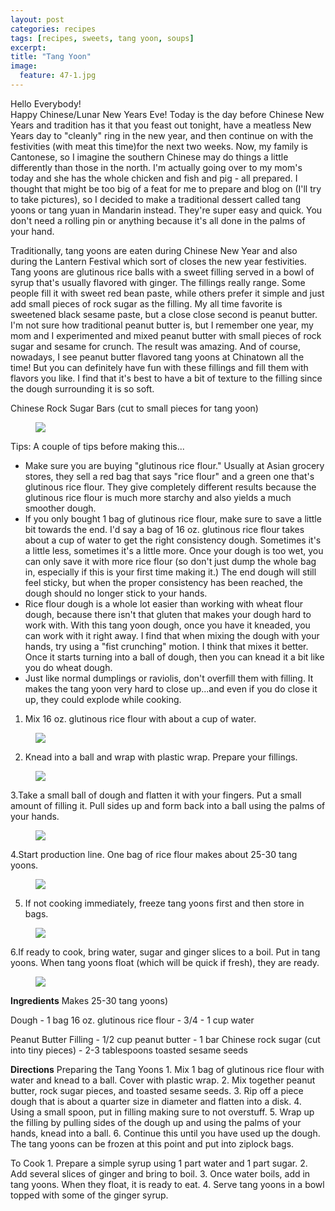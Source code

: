 ```yaml
---
layout: post
categories: recipes
tags: [recipes, sweets, tang yoon, soups]
excerpt: 
title: "Tang Yoon"
image:
  feature: 47-1.jpg
---
```


Hello Everybody!  
Happy Chinese/Lunar New Years Eve!  Today is the day before Chinese New Years and tradition has it that you feast out tonight, have a meatless New Years day to "cleanly" ring in the new year, and then continue on with the festivities (with meat this time)for the next two weeks. Now, my family is Cantonese, so I imagine the southern Chinese may do things a little differently than those in the north.  I'm actually going over to my mom's today and she has the whole chicken and fish and pig - all prepared.  I thought that might be too big of a feat for me to prepare and blog on (I'll try to take pictures), so I decided to make a traditional dessert called tang yoons or tang yuan in Mandarin instead. They're super easy and quick. You don't need a rolling pin or anything because it's all done in the palms of your hand.

Traditionally, tang yoons are eaten during Chinese New Year and also during the Lantern Festival which sort of closes the new year festivities.  Tang yoons are glutinous rice balls with a sweet filling served in a bowl of syrup that's usually flavored with ginger.  The fillings really range.  Some people fill it with sweet red bean paste, while others prefer it simple and just add small pieces of rock sugar as the filling. My all time favorite is sweetened black sesame paste, but a close close second is peanut butter.  I'm not sure how traditional peanut butter is, but I remember one year, my mom and I experimented and mixed peanut butter with small pieces of rock sugar and sesame for crunch.  The result was amazing.  And of course, nowadays, I see peanut butter flavored tang yoons at Chinatown all the time!  But you can definitely have fun with these fillings and fill them with flavors you like.  I find that it's best to have a bit of texture to the filling since the dough surrounding it is so soft.

Chinese Rock Sugar Bars (cut to small pieces for tang yoon)

<figure> <img src='/images/47-2.jpg'> </figure>

Tips: A couple of tips before making this...
- Make sure you are buying "glutinous rice flour."  Usually at Asian grocery stores, they sell a red bag that says "rice flour" and a green one that's glutinous rice flour. They give completely different results because the glutinous rice flour is much more starchy and also yields a much smoother dough.
- If you only bought 1 bag of glutinous rice flour, make sure to save a little bit towards the end.  I'd say a bag of 16 oz. glutinous rice flour takes about a cup of water to get the right consistency dough.  Sometimes it's a little less, sometimes it's a little more. Once your dough is too wet, you can only save it with more rice flour (so don't just dump the whole bag in, especially if this is your first time making it.) The end dough will still feel sticky, but when the proper consistency has been reached, the dough should no longer stick to your hands.
- Rice flour dough is a whole lot easier than working with wheat flour dough, because there isn't that gluten that makes your dough hard to work with.  With this tang yoon dough, once you have it kneaded, you can work with it right away.  I find that when mixing the dough with your hands, try using a "fist crunching" motion.  I think that mixes it better.  Once it starts turning into a ball of dough, then you can knead it a bit like you do wheat dough.
- Just like normal dumplings or raviolis, don't overfill them with filling. It makes the tang yoon very hard to close up...and even if you do close it up, they could explode while cooking.

1. Mix 16 oz. glutinous rice flour with about a cup of water.

<figure> <img src='/images/47-3.jpg'> </figure>

2. Knead into a ball and wrap with plastic wrap.  Prepare your fillings.

<figure> <img src='/images/47-4.jpg'> </figure>

3.Take a small ball of dough and flatten it with your fingers.  Put a small amount of filling it. Pull sides up and form back into a ball using the palms of your hands.

<figure> <img src='/images/47-5.jpg'> </figure>

4.Start production line. One bag of rice flour makes about 25-30 tang yoons.

<figure> <img src='/images/47-6.jpg'> </figure>

5. If not cooking immediately, freeze tang yoons first and then store in bags.

<figure> <img src='/images/47-7.jpg'> </figure>

6.If ready to cook, bring water, sugar and ginger slices to a boil.  Put in tang yoons.  When tang yoons float (which will be quick if fresh), they are ready.

<figure> <img src='/images/47-8.jpg'> </figure>
<section class='recipe'>
<p><strong>Ingredients</strong>
Makes 25-30 tang yoons)</p>

<p>Dough
- 1 bag 16 oz. glutinous rice flour
- 3/4 - 1 cup water</p>

<p>Peanut Butter Filling
- 1/2 cup peanut butter
- 1 bar Chinese rock sugar (cut into tiny pieces)
- 2-3 tablespoons toasted sesame seeds</p>

<p><strong>Directions</strong>
Preparing the Tang Yoons
1. Mix 1 bag of glutinous rice flour with water and knead to a ball.  Cover with plastic wrap.
2. Mix together peanut butter, rock sugar pieces, and toasted sesame seeds.
3. Rip off a piece dough that is about a quarter size in diameter and flatten into a disk.
4. Using a small spoon, put in filling making sure to not overstuff.
5. Wrap up the filling by pulling sides of the dough up and using the palms of your hands, knead into a ball.
6. Continue this until you have used up the dough.  The tang yoons can be frozen at this point and put into ziplock bags.</p>

<p>To Cook
1. Prepare a simple syrup using 1 part water and 1 part sugar.
2. Add several slices of ginger and bring to boil.
3. Once water boils, add in tang yoons.  When they float, it is ready to eat.
4. Serve tang yoons in a bowl topped with some of the ginger syrup.</p></section>